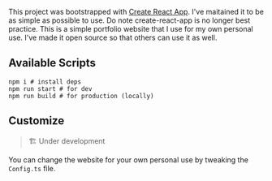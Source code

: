 This project was bootstrapped with
[Create React App](https://github.com/facebook/create-react-app). I've maitained it to be as simple as possible to use. Do note create-react-app is no longer best practice. This is a simple portfolio website that I use for my own personal use. I've made it open source so that others can use it as well.

## Available Scripts
```
npm i # install deps
npm run start # for dev
npm run build # for production (locally)
```

## Customize

> 🏗️ Under development

You can change the website for your own personal use by tweaking the `Config.ts`
file.
